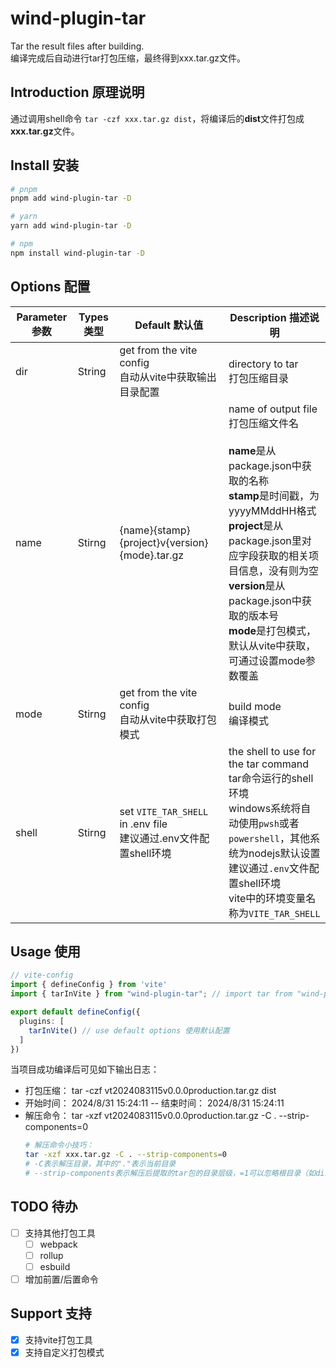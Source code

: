 # wind-plugin-tar
Tar the result files after building.   
编译完成后自动进行tar打包压缩，最终得到xxx.tar.gz文件。

## Introduction 原理说明 
通过调用shell命令 `tar -czf xxx.tar.gz dist`，将编译后的**dist**文件打包成**xxx.tar.gz**文件。

## Install 安装

```bash
# pnpm
pnpm add wind-plugin-tar -D

# yarn
yarn add wind-plugin-tar -D

# npm
npm install wind-plugin-tar -D
```

## Options 配置
| Parameter 参数  | Types  类型               | Default 默认值                    | Description  描述说明
| ---------- | --------------------- | --------------------------- | ------------
|dir         | String                | get from the vite config<br/>自动从vite中获取输出目录配置 | directory to tar<br/>打包压缩目录
|name        | Stirng                | {name}{stamp}{project}v{version}{mode}.tar.gz | name of output file<br/>打包压缩文件名<br/><br/>**name**是从package.json中获取的名称<br/>**stamp**是时间戳，为yyyyMMddHH格式<br/>**project**是从package.json里对应字段获取的相关项目信息，没有则为空<br/>**version**是从package.json中获取的版本号<br/>**mode**是打包模式，默认从vite中获取，可通过设置mode参数覆盖
|mode        | Stirng                | get from the vite config<br/>自动从vite中获取打包模式 | build mode<br/>编译模式
|shell       | Stirng                | set `VITE_TAR_SHELL` in .env file<br/>建议通过.env文件配置shell环境 | the shell to use for the tar command<br/>tar命令运行的shell环境<br/>windows系统将自动使用`pwsh`或者`powershell`，其他系统为nodejs默认设置<br/>建议通过`.env`文件配置shell环境<br/>vite中的环境变量名称为`VITE_TAR_SHELL`


## Usage 使用
``` ts
// vite-config
import { defineConfig } from 'vite'
import { tarInVite } from "wind-plugin-tar"; // import tar from "wind-plugin-tar";

export default defineConfig({
  plugins: [
    tarInVite() // use default options 使用默认配置
  ]
})
```
当项目成功编译后可见如下输出日志：   
+ 打包压缩： tar -czf vt2024083115v0.0.0production.tar.gz dist   
+ 开始时间： 2024/8/31 15:24:11 -- 结束时间： 2024/8/31 15:24:11   
+ 解压命令： tar -xzf vt2024083115v0.0.0production.tar.gz -C . --strip-components=0 
  ```bash
  # 解压命令小技巧：
  tar -xzf xxx.tar.gz -C . --strip-components=0
  # -C表示解压目录，其中的"."表示当前目录
  # --strip-components表示解压后提取的tar包的目录层级，=1可以忽略根目录（如dist目录），直接得到其子文件夹和文件
  ```

## TODO 待办
- [ ] 支持其他打包工具
  - [ ] webpack
  - [ ] rollup
  - [ ] esbuild
- [ ] 增加前置/后置命令

## Support 支持
- [x] 支持vite打包工具
- [x] 支持自定义打包模式
